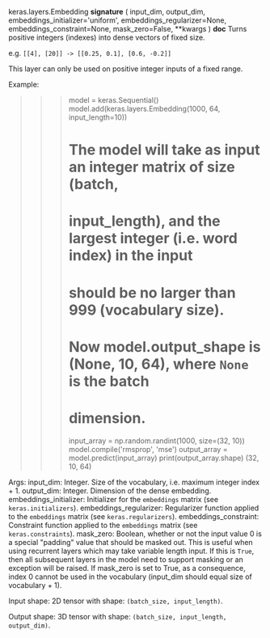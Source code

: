 keras.layers.Embedding
__signature__
(
  input_dim,
  output_dim,
  embeddings_initializer='uniform',
  embeddings_regularizer=None,
  embeddings_constraint=None,
  mask_zero=False,
  **kwargs
)
__doc__
Turns positive integers (indexes) into dense vectors of fixed size.

e.g. `[[4], [20]] -> [[0.25, 0.1], [0.6, -0.2]]`

This layer can only be used on positive integer inputs of a fixed range.

Example:

>>> model = keras.Sequential()
>>> model.add(keras.layers.Embedding(1000, 64, input_length=10))
>>> # The model will take as input an integer matrix of size (batch,
>>> # input_length), and the largest integer (i.e. word index) in the input
>>> # should be no larger than 999 (vocabulary size).
>>> # Now model.output_shape is (None, 10, 64), where `None` is the batch
>>> # dimension.
>>> input_array = np.random.randint(1000, size=(32, 10))
>>> model.compile('rmsprop', 'mse')
>>> output_array = model.predict(input_array)
>>> print(output_array.shape)
(32, 10, 64)

Args:
    input_dim: Integer. Size of the vocabulary,
        i.e. maximum integer index + 1.
    output_dim: Integer. Dimension of the dense embedding.
    embeddings_initializer: Initializer for the `embeddings`
        matrix (see `keras.initializers`).
    embeddings_regularizer: Regularizer function applied to
        the `embeddings` matrix (see `keras.regularizers`).
    embeddings_constraint: Constraint function applied to
        the `embeddings` matrix (see `keras.constraints`).
    mask_zero: Boolean, whether or not the input value 0 is a special
        "padding" value that should be masked out.
        This is useful when using recurrent layers which
        may take variable length input. If this is `True`,
        then all subsequent layers in the model need
        to support masking or an exception will be raised.
        If mask_zero is set to True, as a consequence,
        index 0 cannot be used in the vocabulary (input_dim should
        equal size of vocabulary + 1).

Input shape:
    2D tensor with shape: `(batch_size, input_length)`.

Output shape:
    3D tensor with shape: `(batch_size, input_length, output_dim)`.
